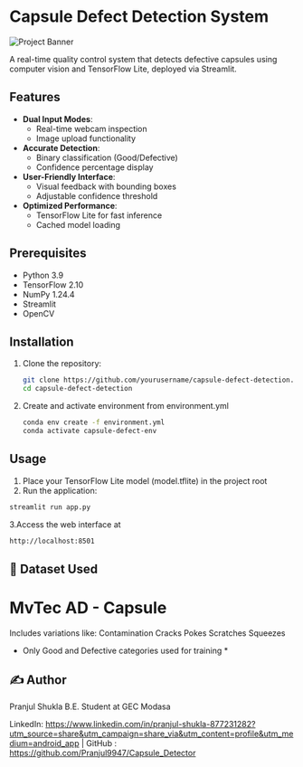 # Capsule Defect Detection System

![Project Banner](https://via.placeholder.com/800x300?text=Capsule+Defect+Detection) <!-- Replace with actual image -->

A real-time quality control system that detects defective capsules using computer vision and TensorFlow Lite, deployed via Streamlit.

## Features

- **Dual Input Modes**:
  - Real-time webcam inspection
  - Image upload functionality
- **Accurate Detection**:
  - Binary classification (Good/Defective)
  - Confidence percentage display
- **User-Friendly Interface**:
  - Visual feedback with bounding boxes
  - Adjustable confidence threshold
- **Optimized Performance**:
  - TensorFlow Lite for fast inference
  - Cached model loading

## Prerequisites

- Python 3.9
- TensorFlow 2.10
- NumPy 1.24.4
- Streamlit
- OpenCV

## Installation

1. Clone the repository:
   ```bash
   git clone https://github.com/yourusername/capsule-defect-detection.git
   cd capsule-defect-detection
2. Create and activate environment from environment.yml
   ```bash
   conda env create -f environment.yml
   conda activate capsule-defect-env

## Usage

1. Place your TensorFlow Lite model (model.tflite) in the project root
2. Run the application:
```bash
streamlit run app.py
```
3.Access the web interface at 
```bash
http://localhost:8501
```
## 🧪 Dataset Used
# MvTec AD - Capsule
Includes variations like:
Contamination
Cracks
Pokes
Scratches
Squeezes
* Only Good and Defective categories used for training *

## ✍️ Author
Pranjul Shukla
B.E. Student at GEC Modasa

LinkedIn: https://www.linkedin.com/in/pranjul-shukla-877231282?utm_source=share&utm_campaign=share_via&utm_content=profile&utm_medium=android_app | GitHub : https://github.com/Pranjul9947/Capsule_Detector
 
   

